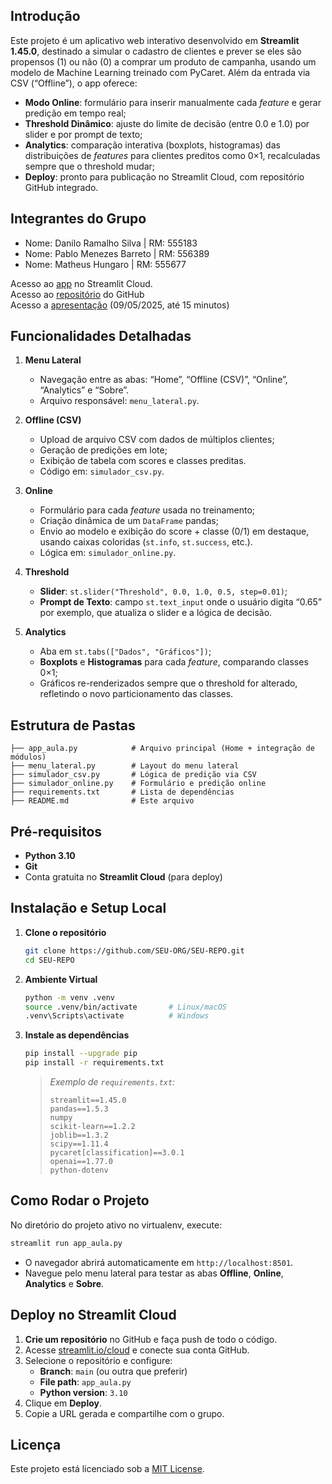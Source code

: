 ## Introdução
Este projeto é um aplicativo web interativo desenvolvido em **Streamlit 1.45.0**, destinado a simular o cadastro de clientes e prever se eles são propensos (1) ou não (0) a comprar um produto de campanha, usando um modelo de Machine Learning treinado com PyCaret. Além da entrada via CSV (“Offline”), o app oferece:
- **Modo Online**: formulário para inserir manualmente cada _feature_ e gerar predição em tempo real;
- **Threshold Dinâmico**: ajuste do limite de decisão (entre 0.0 e 1.0) por slider e por prompt de texto;
- **Analytics**: comparação interativa (boxplots, histogramas) das distribuições de _features_ para clientes preditos como 0×1, recalculadas sempre que o threshold mudar;
- **Deploy**: pronto para publicação no Streamlit Cloud, com repositório GitHub integrado.


## Integrantes do Grupo
   -  Nome: Danilo Ramalho Silva | RM: 555183
   -  Nome: Pablo Menezes Barreto | RM: 556389
   -  Nome: Matheus Hungaro | RM: 555677

   Acesso ao [app](https://share.streamlit.io/) no Streamlit Cloud.  
   Acesso ao [repositório](https://github.com/DaniloRamalhoSilva/App_Predict) do GitHub  
   Acesso a [apresentação]() (09/05/2025, até 15 minutos)  


## Funcionalidades Detalhadas
1. **Menu Lateral**
   - Navegação entre as abas: “Home”, “Offline (CSV)”, “Online”, “Analytics” e “Sobre”.
   - Arquivo responsável: `menu_lateral.py`.

2. **Offline (CSV)**
   - Upload de arquivo CSV com dados de múltiplos clientes;
   - Geração de predições em lote;
   - Exibição de tabela com scores e classes preditas.
   - Código em: `simulador_csv.py`.

3. **Online**
   - Formulário para cada _feature_ usada no treinamento;
   - Criação dinâmica de um `DataFrame` pandas;
   - Envio ao modelo e exibição do score + classe (0/1) em destaque, usando caixas coloridas (`st.info`, `st.success`, etc.).
   - Lógica em: `simulador_online.py`.

4. **Threshold**
   - **Slider**: `st.slider("Threshold", 0.0, 1.0, 0.5, step=0.01)`;
   - **Prompt de Texto**: campo `st.text_input` onde o usuário digita “0.65” por exemplo, que atualiza o slider e a lógica de decisão.

5. **Analytics**
   - Aba em `st.tabs(["Dados", "Gráficos"])`;
   - **Boxplots** e **Histogramas** para cada _feature_, comparando classes 0×1;
   - Gráficos re-renderizados sempre que o threshold for alterado, refletindo o novo particionamento das classes.


## Estrutura de Pastas
```plaintext
├── app_aula.py            # Arquivo principal (Home + integração de módulos)
├── menu_lateral.py        # Layout do menu lateral
├── simulador_csv.py       # Lógica de predição via CSV
├── simulador_online.py    # Formulário e predição online
├── requirements.txt       # Lista de dependências
├── README.md              # Este arquivo
```


## Pré-requisitos
- **Python 3.10**
- **Git**
- Conta gratuita no **Streamlit Cloud** (para deploy)


## Instalação e Setup Local
1. **Clone o repositório**
   ```bash
   git clone https://github.com/SEU-ORG/SEU-REPO.git
   cd SEU-REPO
   ```
2. **Ambiente Virtual**
   ```bash
   python -m venv .venv
   source .venv/bin/activate       # Linux/macOS
   .venv\Scripts\activate          # Windows
   ```
3. **Instale as dependências**
   ```bash
   pip install --upgrade pip
   pip install -r requirements.txt
   ```
   > *Exemplo de `requirements.txt`:*
   > ```
   > streamlit==1.45.0
   > pandas==1.5.3
   > numpy
   > scikit-learn==1.2.2
   > joblib==1.3.2
   > scipy==1.11.4
   > pycaret[classification]==3.0.1
   > openai==1.77.0
   > python-dotenv

## Como Rodar o Projeto
No diretório do projeto ativo no virtualenv, execute:
```bash
streamlit run app_aula.py
```
- O navegador abrirá automaticamente em `http://localhost:8501`.
- Navegue pelo menu lateral para testar as abas **Offline**, **Online**, **Analytics** e **Sobre**.


## Deploy no Streamlit Cloud
1. **Crie um repositório** no GitHub e faça push de todo o código.
2. Acesse [streamlit.io/cloud](https://streamlit.io/cloud) e conecte sua conta GitHub.
3. Selecione o repositório e configure:
   - **Branch**: `main` (ou outra que preferir)
   - **File path**: `app_aula.py`
   - **Python version**: `3.10`
4. Clique em **Deploy**.
5. Copie a URL gerada e compartilhe com o grupo.



## Licença
Este projeto está licenciado sob a [MIT License](https://opensource.org/licenses/MIT).


